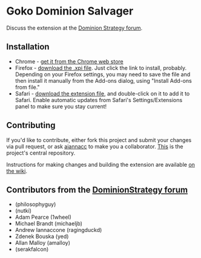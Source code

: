 Goko Dominion Salvager
======================

Discuss the extension at the [Dominion Strategy forum](http://forum.dominionstrategy.com/index.php?topic=9063.0).


Installation
------------
- Chrome - [get it from the Chrome web store](https://chrome.google.com/webstore/detail/goko-dominion-salvager/kaignighoceeemhinbbophdeogpnedjn?hl=en-US)
- Firefox - [download the .xpi file](https://www.gokosalvager.com:8888/firefox-latest-gokosalvager.xpi).  Just click the link to install, probably.  Depending on your Firefox settings, you may need to save the file and then install it manually from the Add-ons dialog, using "Install Add-ons from file."
- Safari - [download the extension file](https://www.gokosalvager.com:8888/safari-latest-gokosalvager.safariextz), and double-click on it to add it to Safari.  Enable automatic updates from Safari's Settings/Extensions panel to make sure you stay current!

Contributing
------------
If you'd like to contribute, either fork this project and submit your changes via pull request, or ask [aiannacc](https://github.com/aiannacc) to make you a collaborator. [This](https://github.com/aiannacc/Goko-Salvager) is the project's central repository.

Instructions for making changes and building the extension are available [on the wiki](https://github.com/aiannacc/Goko-Salvager/wiki/Development).

Contributors from the [DominionStrategy forum](http://forum.dominionstrategy.com)
------------
- (philosophyguy)
- (nutki)
- Adam Pearce (1wheel)
- Michael Brandt (michaeljb)
- Andrew Iannaccone (ragingduckd)
- Zdenek Bouska (yed)
- Allan Malloy (amalloy)
- (serakfalcon)

